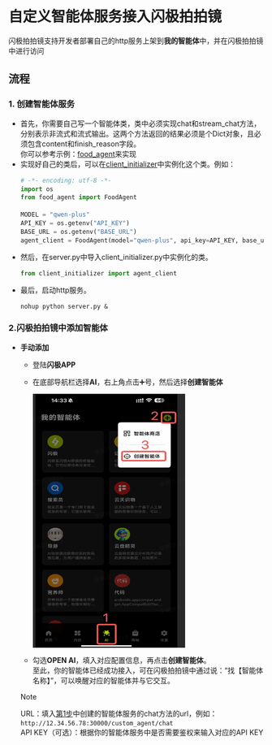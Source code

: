 # 自定义智能体服务接入闪极拍拍镜<br>
闪极拍拍镜支持开发者部署自己的http服务上架到**我的智能体**中，并在闪极拍拍镜中进行访问

## 流程

### 1. 创建智能体服务<br> <a id="chapter1"></a>
- 首先，你需要自己写一个智能体类，类中必须实现chat和stream_chat方法，分别表示非流式和流式输出。这两个方法返回的结果必须是个Dict对象，且必须包含content和finish_reason字段。<br>
你可以参考示例：[food_agent](./food_agent.py)来实现
- 实现好自己的类后，可以在[client_initializer](./client_initializer.py)中实例化这个类。例如：<br>
    ```python
    # -*- encoding: utf-8 -*-
    import os
    from food_agent import FoodAgent
    
    MODEL = "qwen-plus"
    API_KEY = os.getenv("API_KEY")
    BASE_URL = os.getenv("BASE_URL")
    agent_client = FoodAgent(model="qwen-plus", api_key=API_KEY, base_url=BASE_URL)
    ```
- 然后，在server.py中导入client_initializer.py中实例化的类。<br>
    ```python
    from client_initializer import agent_client
    ```
- 最后，启动http服务。
    ```shell
    nohup python server.py &
    ```
    
### 2.闪极拍拍镜中添加智能体 <a id="chapter2"></a>
  
- **手动添加**
       
  - 登陆**闪极APP**
  - 在底部导航栏选择**AI**，右上角点击➕号，然后选择**创建智能体**
    
    <img src="../../imgs/create_agent_sharge.png" width = "300" height = "500" alt="img" align=center /><br>
  - 勾选**OPEN AI**，填入对应配置信息，再点击**创建智能体**。<br> 至此，你的智能体已经成功接入，可在闪极拍拍镜中通过说：“找【智能体名称】”，可以唤醒对应的智能体并与它交互。
  > [!Note]
  > URL：填入[第1步](#chapter1)中创建的智能体服务的chat方法的url，例如：<br>
  > ```http://12.34.56.78:30000/custom_agent/chat```<br>
  > API KEY（可选）：根据你的智能体服务中是否需要鉴权来输入对应的API KEY
